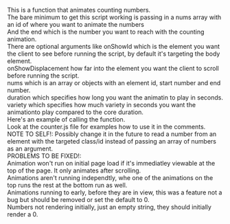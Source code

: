 This is a function that animates counting numbers.  
The bare minimum to get this script working is passing in a nums array with an id of where you want to animate the numbers  
And the end which is the number you want to reach with the counting animation.  
There are optional arguments like onShowId which is the element you want the client to see before running the script, by default it's targeting the body element.  
onShowDisplacement how far into the element you want the client to scroll before running the script.  
nums which is an array or objects with an element id, start number and end number.  
duration which specifies how long you want the animatin to play in seconds.  
variety which specifies how much variety in seconds you want the animationto play compared to the core duration.  
Here's an example of calling the function.  
Look at the counter.js file for examples how to use it in the comments.  
NOTE TO SELF!: Possibly change it in the future to read a number from an element with the targeted class/id instead of passing an array of numbers as an argument.  
PROBLEMS TO BE FIXED!:  
Animation won't run on initial page load if it's immediatley viewable at the top of the page. It only animates after scrolling.  
Animations aren't running independtly, whe one of the animations on the top runs the rest at the bottom run as well.  
Animations running to early, before they are in view, this was a feature not a bug but should be removed or set the default to 0.  
Numbers not rendering initially, just an empty string, they should initially render a 0.

